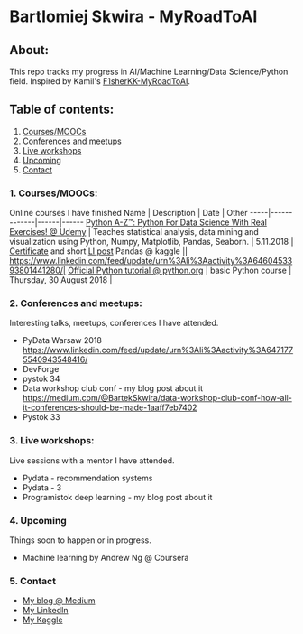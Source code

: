 # Bartlomiej Skwira - MyRoadToAI

## About:
This repo tracks my progress in AI/Machine Learning/Data Science/Python field. Inspired by Kamil's [F1sherKK-MyRoadToAI](https://github.com/FisherKK/F1sherKK-MyRoadToAI).  


## Table of contents:

1. [Courses/MOOCs](https://github.com/BartlomiejSkwira/MyRoadToAI#1-courses)
2. [Conferences and meetups](https://github.com/BartlomiejSkwira/MyRoadToAI#2-conferences-and-meetups)
3. [Live workshops](https://github.com/BartlomiejSkwira/MyRoadToAI#3-live-workshops)
4. [Upcoming](https://github.com/BartlomiejSkwira/MyRoadToAI#4-upcoming)
5. [Contact](https://github.com/BartlomiejSkwira/MyRoadToAI#5-contact)


### 1. Courses/MOOCs:
Online courses I have finished
Name | Description | Date | Other
-----|-------------|------|------
[Python A-Z™: Python For Data Science With Real Exercises! @ Udemy](https://www.udemy.com/python-coding/learn/v4/overview) | Teaches statistical analysis, data mining and visualization using Python, Numpy, Matplotlib, Pandas, Seaborn. | 5.11.2018 | [Certificate](https://www.udemy.com/certificate/UC-CI7PT7QR) and short [LI post](https://www.linkedin.com/feed/update/urn:li:activity:6465168447276883968/)
Pandas @ kaggle || https://www.linkedin.com/feed/update/urn%3Ali%3Aactivity%3A6460453393801441280/|
[Official Python tutorial @ python.org](https://docs.python.org/3/tutorial/) | basic Python course | Thursday, 30 August 2018 |

### 2. Conferences and meetups:
Interesting talks, meetups, conferences I have attended.
- PyData Warsaw 2018 https://www.linkedin.com/feed/update/urn%3Ali%3Aactivity%3A6471775540943548416/
- DevForge
- pystok 34
- Data workshop club conf - my blog post about it https://medium.com/@BartekSkwira/data-workshop-club-conf-how-all-it-conferences-should-be-made-1aaff7eb7402
- Pystok 33

### 3. Live workshops:
Live sessions with a mentor I have attended.
- Pydata - recommendation systems
- Pydata - 3
- Programistok deep learning - my blog post about it

### 4. Upcoming
Things soon to happen or in progress.
- Machine learning by Andrew Ng @ Coursera


### 5. Contact
- [My blog @ Medium](https://medium.com/@BartekSkwira)
- [My LinkedIn](https://www.linkedin.com/in/bartlomiejskwira/)
- [My Kaggle](https://www.kaggle.com/bartekskwira)
